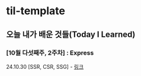# til-template

## 오늘 내가 배운 것들(Today I Learned)

### [10월 다섯째주, 2주차] : Express

24.10.30 [SSR, CSR, SSG] - [링크](https://github.com/100-hours-a-week/danny.oh-til/blob/main/Oct/2024-10-30.md)
